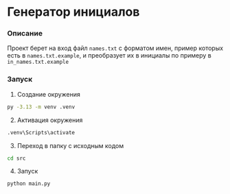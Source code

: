 # Генератор инициалов

### Описание 
Проект берет на вход файл `names.txt` с форматом имен, пример которых есть в `names.txt.example`, и преобразует их в инициалы по примеру в `in_names.txt.example`

### Запуск
1. Создание окружения
```bash
py -3.13 -m venv .venv
```
2. Активация окружения
```bash
.venv\Scripts\activate
```
3. Переход в папку с исходным кодом
```bash
cd src
```
4. Запуск
```bash
python main.py
```
